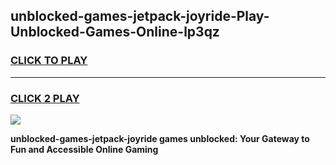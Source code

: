 
## unblocked-games-jetpack-joyride-Play-Unblocked-Games-Online-lp3qz
<h3>
<a href="https://premium76.site?title=unblocked-games-jetpack-joyride&ref=25A">CLICK TO PLAY</a></h3>
<hr>

<h3>
<a href="https://premium76.site?title=unblocked-games-jetpack-joyride&ref=25A">CLICK 2 PLAY</a>
  
</h3>

<a href="https://premium76.site?title=unblocked-games-jetpack-joyride&ref=25A"><img src="https://clearcache.store/games.png"></a>


**unblocked-games-jetpack-joyride games unblocked: Your Gateway to Fun and Accessible Online Gaming**
